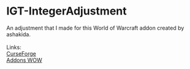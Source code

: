 # IGT-IntegerAdjustment

An adjustment that I made for this World of Warcraft addon created by ashakida.
<br><br>
Links:<br>
<a href="https://www.curseforge.com/wow/addons/instance-gold-tracker">CurseForge</a><br>
<a href="https://addonswow.com/instance-gold-tracker">Addons WOW</a>

